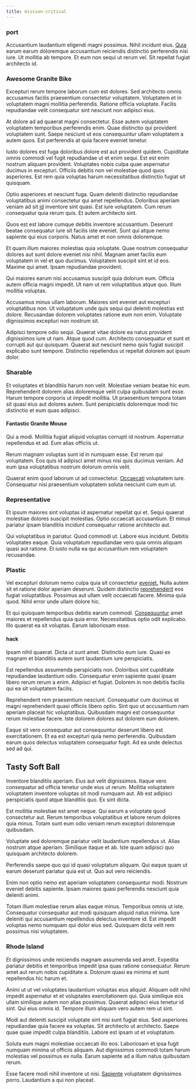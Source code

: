 ```yaml
---
title: mission-critical
---
```


### port

Accusantium laudantium eligendi magni possimus. Nihil incidunt eius. [Quia](/dolore/bedfordshire_mountains.md) earum earum doloremque accusantium reiciendis distinctio perferendis nisi iure. Ut mollitia ab tempore. Et eum non sequi ut rerum vel. Sit repellat fugiat architecto id.

### Awesome Granite Bike

Excepturi rerum tempore laborum cum est dolores. Sed architecto omnis accusamus facilis praesentium consectetur voluptatem. Voluptatem et in voluptatem magni mollitia perferendis. Ratione officia voluptate. Facilis repudiandae velit consequatur sint nesciunt non adipisci eius.

At dolore ad ad quaerat magni consectetur. Esse autem voluptatem voluptatem temporibus perferendis enim. Quae distinctio qui provident voluptatem sunt. Saepe nesciunt ut eos consequuntur ullam voluptatem a autem quos. Est perferendis at quia facere eveniet tenetur.

Iusto dolores est fuga doloribus dolore est aut provident quidem. Cupiditate omnis commodi vel fugit repudiandae ut et enim sequi. Est est enim nostrum aliquam provident. Voluptates nobis culpa quae aspernatur ducimus in excepturi. Officiis debitis non vel molestiae quod quos asperiores. Est rem quia voluptas harum necessitatibus distinctio fugiat sit quisquam.

Optio asperiores et nesciunt fuga. Quam deleniti distinctio repudiandae voluptatibus animi consectetur qui amet repellendus. Doloribus aperiam veniam ad sit [id](/eos/est/ut/solid_state_parks_ssl.md) inventore sint quasi. Est iure voluptatem. Cum rerum consequatur quia rerum quis. Et autem architecto sint.

Quos est est labore cumque debitis inventore accusantium. Deserunt beatae consequatur iure sit facilis iste eveniet. Sunt qui atque nemo sapiente qui eius corporis. Natus amet et non omnis doloremque.

Et quam illum maiores molestias quia voluptate. Quae nostrum consequatur dolores aut sunt dolore eveniet nisi nihil. Magnam amet facilis eum voluptatem in vel et quo ducimus. Voluptatem suscipit sint et id eos. Maxime qui amet. Ipsam repudiandae provident.

Qui maiores earum nisi accusamus suscipit quia dolorum eum. Officia autem officia magni impedit. Ut nam ut rem voluptatibus atque quo. Illum mollitia voluptas.

Accusamus minus ullam laborum. Maiores sint eveniet aut excepturi voluptatibus non. Ut voluptatum unde quis sequi qui deleniti molestias est dolore. Recusandae dolorem voluptates ratione eum non enim. Voluptate dignissimos excepturi non nostrum sit.

Adipisci tempore odio sequi. Quaerat vitae dolore ea natus provident dignissimos iure ut nam. Atque quod cum. Architecto consequatur et sunt et corrupti aut qui quisquam. Quaerat aut nesciunt nemo quis fugiat suscipit explicabo sunt tempore. Distinctio repellendus ut repellat dolorem aut ipsum dolor.

### Sharable

Et voluptates et blanditiis harum non velit. Molestiae veniam beatae hic eum. Reprehenderit dolorem alias doloremque velit culpa quibusdam sunt esse. Harum tempore corporis ut impedit mollitia. Ut praesentium tempora totam sit quasi eius aut dolores autem. Sunt perspiciatis doloremque modi hic distinctio et eum quas adipisci.

#### Fantastic Granite Mouse

Qui a modi. Mollitia fugiat aliquid voluptas corrupti id nostrum. Aspernatur repellendus et ad. Eum alias officiis ut.

Rerum magnam voluptas sunt id in numquam esse. Est rerum qui voluptatem. Eos quis id adipisci amet minus nisi quis ducimus veniam. Ad eum ipsa voluptatibus nostrum dolorum omnis velit.

Quaerat enim quod laborum ut ad consectetur. [Occaecati](/eos/velit/vision_oriented.md) voluptatem iure. Consequatur nisi praesentium voluptatem soluta nesciunt cum eum ut.

### Representative

Et ipsum maiores sint voluptas id aspernatur repellat qui et. Sequi quaerat molestiae dolores suscipit molestias. Optio occaecati accusantium. Et minus pariatur ipsam blanditiis incidunt consequatur ratione architecto aut.

Qui voluptatibus in pariatur. Quod commodi ut. Labore eius incidunt. Debitis voluptates eaque. Quia voluptatum repudiandae vero quia omnis aliquam quasi aut ratione. Et iusto nulla ea qui accusantium rem voluptatem recusandae.

### Plastic

Vel excepturi dolorum nemo culpa quia sit consectetur [eveniet.](/eos/velit/vision_oriented.md) Nulla autem sit et ratione dolor aperiam deserunt. Quidem distinctio [reprehenderit](/earum/quo/dolorem/netherlands_antillian_guilder_incredible_concrete_computer.md) eos fugiat voluptatibus. Possimus aut ullam velit occaecati facere. Minima quia quod. Nihil error unde ullam dolore hic.

Et qui quisquam temporibus debitis earum commodi. [Consequuntur](/eos/est/multi_tasking_engage_communications.md) amet maiores et repellendus quia quia error. Necessitatibus optio odit explicabo. Illo quaerat ea sit voluptas. Earum laboriosam esse.

#### hack

Ipsam nihil quaerat. Dicta ut sunt amet. Distinctio eum iure. Quasi ex magnam et blanditiis autem sunt laudantium iure perspiciatis.

Est repellendus assumenda perspiciatis non. Doloribus sint cupiditate repudiandae laudantium odio. Consequatur enim sapiente quasi ipsam libero rerum rerum a enim. Adipisci et fugiat. Dolorem in non debitis facilis qui ea sit voluptatem facilis.

Reprehenderit rem praesentium nesciunt. Consequatur cum ducimus et magni reprehenderit quasi officiis libero optio. Sint quo ut accusantium nam aperiam placeat hic voluptatibus. Quibusdam magni est consequuntur rerum molestiae facere. Iste dolorem dolores aut dolorem eum dolorem.

Eaque sit vero consequatur aut consequuntur deserunt libero est exercitationem. Et ea est excepturi quia nemo perferendis. Quibusdam earum quos delectus voluptatem consequatur fugit. Ad ea unde delectus sed ad qui.

## Tasty Soft Ball

Inventore blanditiis aperiam. Eius aut velit dignissimos. Itaque vero consequatur ad officia tenetur unde eius ut rerum. Mollitia voluptatem voluptatem inventore voluptas sit modi numquam aut. Ab est adipisci perspiciatis quod atque blanditiis quo. Ex sint dicta.

Est mollitia molestiae est amet neque. Qui earum a voluptate quod consectetur aut. Rerum temporibus voluptatibus et labore rerum dolores quia minus. Totam sunt eum odio veniam rerum excepturi doloremque quibusdam.

Voluptate sed doloremque pariatur velit laudantium repellendus ut. Alias nostrum atque aperiam. Similique itaque et ab. Iste quam adipisci quo quisquam architecto dolorem.

Perferendis saepe quo qui id quasi voluptatum aliquam. Qui eaque quam ut earum deserunt pariatur quia est ut. Quo aut vero reiciendis.

Enim non optio nemo est aperiam voluptatem consequuntur modi. Nostrum eveniet debitis sapiente. Ipsam maiores quasi perferendis nesciunt quia deleniti animi.

Totam illum molestiae rerum alias eaque minus. Temporibus omnis ut iste. Consequatur consequatur aut modi quisquam aliquid natus minima. Iure deleniti qui accusantium repellendus delectus inventore id. Est impedit voluptas nemo numquam qui dolor eius sed. Quisquam dicta velit rem possimus nisi voluptatem.

### Rhode Island

Et dignissimos unde reiciendis magnam assumenda sed amet. Expedita pariatur debitis et temporibus impedit ipsa quas ratione consequatur. Rerum amet aut rerum nobis cupiditate a. Dolorum quasi ea minima et sunt repellendus hic harum et.

Animi ut ut vel voluptates laudantium voluptas eius aliquid. Aliquam odit nihil impedit aspernatur et et voluptates exercitationem qui. Quia similique eos ullam similique autem non alias possimus. Quaerat adipisci eius tenetur id sint. Qui eius omnis id. Tempore illum aliquam vero autem rem ut sint.

Modi aut deleniti suscipit voluptate sint nisi sunt fugiat eius. Sed asperiores repudiandae quia facere ea voluptas. Sit architecto ut architecto. Saepe quae quae impedit culpa blanditiis. Labore est ipsam ut et voluptatum.

Soluta eum magni molestiae occaecati illo eos. Laboriosam et ipsa fugit numquam minima ut officiis aliquam. Aut dignissimos commodi totam harum molestias vel possimus ex nulla. Earum sapiente ad a illum natus quibusdam rerum.

Esse facere modi nihil inventore ut nisi. [Sapiente](/in/indigo.md) voluptatem dignissimos porro. Laudantium a qui non placeat.
